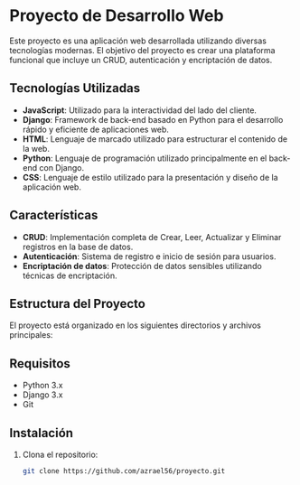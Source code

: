 # Proyecto de Desarrollo Web

Este proyecto es una aplicación web desarrollada utilizando diversas tecnologías modernas. El objetivo del proyecto es crear una plataforma funcional que incluye un CRUD, autenticación y encriptación de datos.

## Tecnologías Utilizadas

- **JavaScript**: Utilizado para la interactividad del lado del cliente.
- **Django**: Framework de back-end basado en Python para el desarrollo rápido y eficiente de aplicaciones web.
- **HTML**: Lenguaje de marcado utilizado para estructurar el contenido de la web.
- **Python**: Lenguaje de programación utilizado principalmente en el back-end con Django.
- **CSS**: Lenguaje de estilo utilizado para la presentación y diseño de la aplicación web.

## Características

- **CRUD**: Implementación completa de Crear, Leer, Actualizar y Eliminar registros en la base de datos.
- **Autenticación**: Sistema de registro e inicio de sesión para usuarios.
- **Encriptación de datos**: Protección de datos sensibles utilizando técnicas de encriptación.

## Estructura del Proyecto

El proyecto está organizado en los siguientes directorios y archivos principales:

## Requisitos

- Python 3.x
- Django 3.x
- Git

## Instalación

1. Clona el repositorio:

   ```bash
   git clone https://github.com/azrael56/proyecto.git


